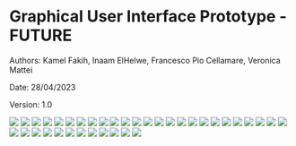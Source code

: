 # Graphical User Interface Prototype  - FUTURE

Authors: Kamel Fakih, Inaam ElHelwe, Francesco Pio Cellamare, Veronica Mattei

Date: 28/04/2023

Version: 1.0

![](code/images/1.png)
![](code/images/2.png)
![](code/images/3.png)
![](code/images/4.png)
![](code/images/5.png)
![](code/images/6.png)
![](code/images/7.png)
![](code/images/8.png)
![](code/images/9.png)
![](code/images/10.png)
![](code/images/11.png)
![](code/images/12.png)
![](code/images/13.png)
![](code/images/14.png)
![](code/images/15.png)
![](code/images/16.png)
![](code/images/17.png)
![](code/images/18.png)
![](code/images/19.png)
![](code/images/20.png)
![](code/images/21.png)
![](code/images/22.png)
![](code/images/23.png)
![](code/images/24.png)
![](code/images/25.png)
![](code/images/26.png)
![](code/images/27.png)
![](code/images/28.png)
![](code/images/29.png)
![](code/images/30.png)
![](code/images/31.png)
![](code/images/32.png)
![](code/images/33.png)
![](code/images/34.png)
![](code/images/35.png)
![](code/images/36.png)
![](code/images/37.png)